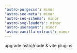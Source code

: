 ```yaml
---
'astro-purgecss': minor
'astro-seo-meta': minor
'astro-seo-schema': minor
'astro-svg-loaders': minor
'astro-useragent': minor
'astro-vanilla-extract': minor
---
```


upgrade astro/node & vite plugins

